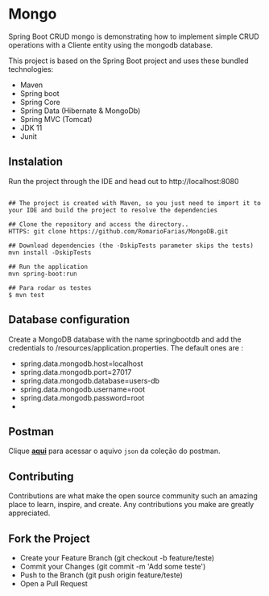  # Mongo
 Spring Boot CRUD mongo is demonstrating how to implement simple CRUD operations with a Cliente entity using the mongodb database.

This project is based on the Spring Boot project and uses these bundled technologies:

- Maven
- Spring boot
- Spring Core
- Spring Data (Hibernate & MongoDb)
- Spring MVC (Tomcat)
- JDK 11
- Junit


## Instalation
Run the project through the IDE and head out to http://localhost:8080
```shell

## The project is created with Maven, so you just need to import it to your IDE and build the project to resolve the dependencies

## Clone the repository and access the directory..
HTTPS: git clone https://github.com/RomarioFarias/MongoDB.git

## Download dependencies (the -DskipTests parameter skips the tests)
mvn install -DskipTests

## Run the application
mvn spring-boot:run

## Para rodar os testes
$ mvn test
```

## Database configuration
Create a MongoDB database with the name springbootdb and add the credentials to /resources/application.properties.
The default ones are :


- spring.data.mongodb.host=localhost
- spring.data.mongodb.port=27017
- spring.data.mongodb.database=users-db
- spring.data.mongodb.username=root
- spring.data.mongodb.password=root
- 
## Postman
Clique [**aqui**](./postman/Mongo.postman_collection.json) para acessar o aquivo `json` da coleção do postman.

## Contributing
Contributions are what make the open source community such an amazing place to learn, inspire, and create. Any contributions you make are greatly appreciated.

## Fork the Project
- Create your Feature Branch (git checkout -b feature/teste)
- Commit your Changes (git commit -m 'Add some teste')
- Push to the Branch (git push origin feature/teste)
- Open a Pull Request
